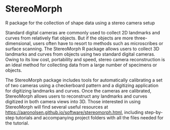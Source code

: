 # StereoMorph
R package for the collection of shape data using a stereo camera setup

Standard digital cameras are commonly used to collect 2D landmarks and curves from relatively flat objects. But if the objects are more three-dimensional, users often have to resort to methods such as microscribes or surface scanning. The StereoMorph R package allows users to collect 3D landmarks and curves from objects using two standard digital cameras. Owing to its low cost, portability and speed, stereo camera reconstruction is an ideal method for collecting data from a large number of specimens or objects.

The StereoMorph package includes tools for automatically calibrating a set of two cameras using a checkerboard pattern and a digitizing application for digitizing landmarks and curves. Once the cameras are calibrated, StereoMorph allows users to reconstruct any landmarks and curves digitized in both camera views into 3D. Those interested in using StereoMorph will find several useful resources at https://aaronolsen.github.io/software/stereomorph.html, including step-by-step tutorials and accompanying project folders with all the files needed for the tutorial.
